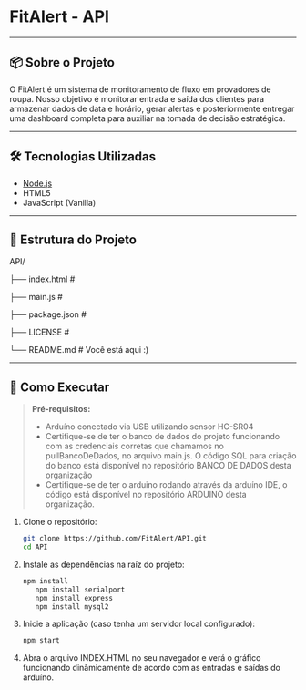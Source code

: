 # FitAlert - API

---

## 📦 Sobre o Projeto

O FitAlert é um sistema de monitoramento de fluxo em provadores de roupa. Nosso objetivo é monitorar entrada e saída dos clientes para armazenar dados de data e horário, gerar alertas e posteriormente entregar uma dashboard completa para auxiliar na tomada de decisão estratégica.

---

## 🛠 Tecnologias Utilizadas

- [Node.js](https://nodejs.org/)
- HTML5
- JavaScript (Vanilla)

---

## 📁 Estrutura do Projeto

API/

├── index.html #

├── main.js # 

├── package.json #

├── LICENSE # 

└── README.md # Você está aqui :)


---

## 🚀 Como Executar

> **Pré-requisitos:**  
> - Arduíno conectado via USB utilizando sensor HC-SR04
> - Certifique-se de ter o banco de dados do projeto funcionando com as credenciais corretas que chamamos no pullBancoDeDados, no arquivo main.js. O código SQL para criação do banco está disponível no repositório BANCO DE DADOS desta organização
> - Certifique-se de ter o arduino rodando através da arduíno IDE, o código está disponível no repositório ARDUINO desta organização.


1. Clone o repositório:
   ```bash
   git clone https://github.com/FitAlert/API.git
   cd API
   
2. Instale as dependências na raíz do projeto:

    ```bash
    npm install
       npm install serialport
       npm install express
       npm install mysql2

    
3. Inicie a aplicação (caso tenha um servidor local configurado):

    ```bash
    npm start
    
4. Abra o arquivo INDEX.HTML no seu navegador e verá o gráfico funcionando dinâmicamente de acordo com as entradas e saídas do arduíno.

